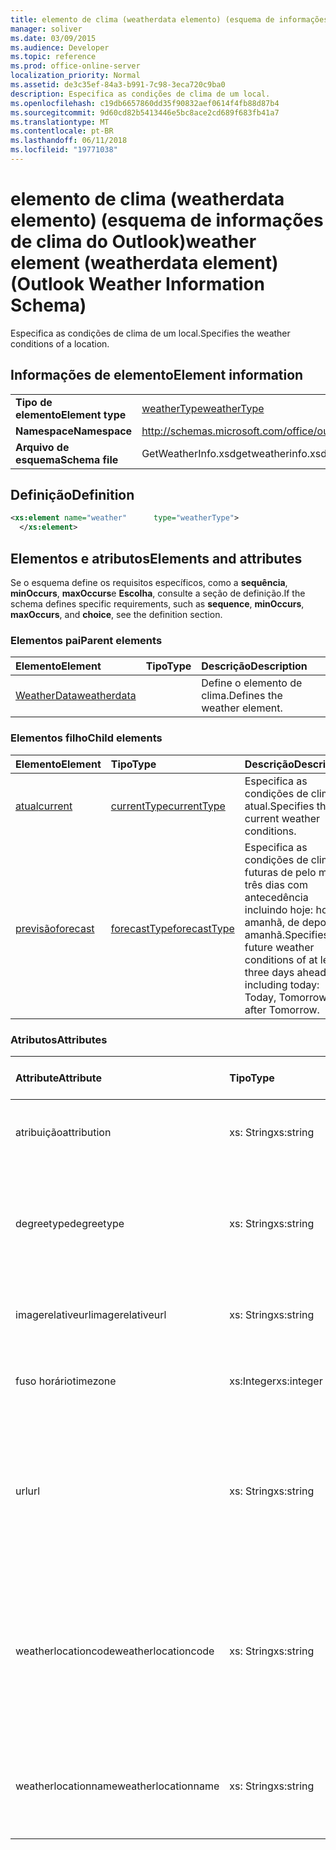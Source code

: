 ```yaml
---
title: elemento de clima (weatherdata elemento) (esquema de informações de clima do Outlook)
manager: soliver
ms.date: 03/09/2015
ms.audience: Developer
ms.topic: reference
ms.prod: office-online-server
localization_priority: Normal
ms.assetid: de3c35ef-84a3-b991-7c98-3eca720c9ba0
description: Especifica as condições de clima de um local.
ms.openlocfilehash: c19db6657860dd35f90832aef0614f4fb88d87b4
ms.sourcegitcommit: 9d60cd82b5413446e5bc8ace2cd689f683fb41a7
ms.translationtype: MT
ms.contentlocale: pt-BR
ms.lasthandoff: 06/11/2018
ms.locfileid: "19771038"
---
```

# <a name="weather-element-weatherdata-element-outlook-weather-information-schema"></a><span data-ttu-id="f28f8-103">elemento de clima (weatherdata elemento) (esquema de informações de clima do Outlook)</span><span class="sxs-lookup"><span data-stu-id="f28f8-103">weather element (weatherdata element) (Outlook Weather Information Schema)</span></span>

<span data-ttu-id="f28f8-104">Especifica as condições de clima de um local.</span><span class="sxs-lookup"><span data-stu-id="f28f8-104">Specifies the weather conditions of a location.</span></span>
  
## <a name="element-information"></a><span data-ttu-id="f28f8-105">Informações de elemento</span><span class="sxs-lookup"><span data-stu-id="f28f8-105">Element information</span></span>

|||
|:-----|:-----|
|<span data-ttu-id="f28f8-106">**Tipo de elemento**</span><span class="sxs-lookup"><span data-stu-id="f28f8-106">**Element type**</span></span> <br/> |[<span data-ttu-id="f28f8-107">weatherType</span><span class="sxs-lookup"><span data-stu-id="f28f8-107">weatherType</span></span>](weathertype-complextype-outlook-weather-information-schema.md) <br/> |
|<span data-ttu-id="f28f8-108">**Namespace**</span><span class="sxs-lookup"><span data-stu-id="f28f8-108">**Namespace**</span></span> <br/> |http://schemas.microsoft.com/office/outlook/15/getweatherinfo.xsd  <br/> |
|<span data-ttu-id="f28f8-109">**Arquivo de esquema**</span><span class="sxs-lookup"><span data-stu-id="f28f8-109">**Schema file**</span></span> <br/> |<span data-ttu-id="f28f8-110">GetWeatherInfo.xsd</span><span class="sxs-lookup"><span data-stu-id="f28f8-110">getweatherinfo.xsd</span></span>  <br/> |
   
## <a name="definition"></a><span data-ttu-id="f28f8-111">Definição</span><span class="sxs-lookup"><span data-stu-id="f28f8-111">Definition</span></span>

```XML
<xs:element name="weather"      type="weatherType">
  </xs:element>  

```

## <a name="elements-and-attributes"></a><span data-ttu-id="f28f8-112">Elementos e atributos</span><span class="sxs-lookup"><span data-stu-id="f28f8-112">Elements and attributes</span></span>

<span data-ttu-id="f28f8-113">Se o esquema define os requisitos específicos, como a **sequência**, **minOccurs**, **maxOccurs**e **Escolha**, consulte a seção de definição.</span><span class="sxs-lookup"><span data-stu-id="f28f8-113">If the schema defines specific requirements, such as **sequence**, **minOccurs**, **maxOccurs**, and **choice**, see the definition section.</span></span> 
  
### <a name="parent-elements"></a><span data-ttu-id="f28f8-114">Elementos pai</span><span class="sxs-lookup"><span data-stu-id="f28f8-114">Parent elements</span></span>

|<span data-ttu-id="f28f8-115">**Elemento**</span><span class="sxs-lookup"><span data-stu-id="f28f8-115">**Element**</span></span>|<span data-ttu-id="f28f8-116">**Tipo**</span><span class="sxs-lookup"><span data-stu-id="f28f8-116">**Type**</span></span>|<span data-ttu-id="f28f8-117">**Descrição**</span><span class="sxs-lookup"><span data-stu-id="f28f8-117">**Description**</span></span>|
|:-----|:-----|:-----|
|[<span data-ttu-id="f28f8-118">WeatherData</span><span class="sxs-lookup"><span data-stu-id="f28f8-118">weatherdata</span></span>](weatherdata-element-outlook-weather-information-schema.md) <br/> ||<span data-ttu-id="f28f8-119">Define o elemento de clima.</span><span class="sxs-lookup"><span data-stu-id="f28f8-119">Defines the weather element.</span></span>  <br/> |
   
### <a name="child-elements"></a><span data-ttu-id="f28f8-120">Elementos filho</span><span class="sxs-lookup"><span data-stu-id="f28f8-120">Child elements</span></span>

|<span data-ttu-id="f28f8-121">**Elemento**</span><span class="sxs-lookup"><span data-stu-id="f28f8-121">**Element**</span></span>|<span data-ttu-id="f28f8-122">**Tipo**</span><span class="sxs-lookup"><span data-stu-id="f28f8-122">**Type**</span></span>|<span data-ttu-id="f28f8-123">**Descrição**</span><span class="sxs-lookup"><span data-stu-id="f28f8-123">**Description**</span></span>|
|:-----|:-----|:-----|
|[<span data-ttu-id="f28f8-124">atual</span><span class="sxs-lookup"><span data-stu-id="f28f8-124">current</span></span>](current-element-weathertype-complextypeoutlook-weather-information-schema.md) <br/> |[<span data-ttu-id="f28f8-125">currentType</span><span class="sxs-lookup"><span data-stu-id="f28f8-125">currentType</span></span>](currenttype-complextype-outlook-weather-information-schema.md) <br/> |<span data-ttu-id="f28f8-126">Especifica as condições de clima atual.</span><span class="sxs-lookup"><span data-stu-id="f28f8-126">Specifies the current weather conditions.</span></span>  <br/> |
|[<span data-ttu-id="f28f8-127">previsão</span><span class="sxs-lookup"><span data-stu-id="f28f8-127">forecast</span></span>](forecast-element-weathertype-complextypeoutlook-weather-information-schema.md) <br/> |[<span data-ttu-id="f28f8-128">forecastType</span><span class="sxs-lookup"><span data-stu-id="f28f8-128">forecastType</span></span>](forecasttype-complextype-outlook-weather-information-schema.md) <br/> |<span data-ttu-id="f28f8-129">Especifica as condições de clima futuras de pelo menos três dias com antecedência incluindo hoje: hoje, amanhã, de depois de amanhã.</span><span class="sxs-lookup"><span data-stu-id="f28f8-129">Specifies the future weather conditions of at least three days ahead including today: Today, Tomorrow, Day after Tomorrow.</span></span>  <br/> |
   
### <a name="attributes"></a><span data-ttu-id="f28f8-130">Atributos</span><span class="sxs-lookup"><span data-stu-id="f28f8-130">Attributes</span></span>

|<span data-ttu-id="f28f8-131">**Attribute**</span><span class="sxs-lookup"><span data-stu-id="f28f8-131">**Attribute**</span></span>|<span data-ttu-id="f28f8-132">**Tipo**</span><span class="sxs-lookup"><span data-stu-id="f28f8-132">**Type**</span></span>|<span data-ttu-id="f28f8-133">**Obrigatório**</span><span class="sxs-lookup"><span data-stu-id="f28f8-133">**Required**</span></span>|<span data-ttu-id="f28f8-134">**Descrição**</span><span class="sxs-lookup"><span data-stu-id="f28f8-134">**Description**</span></span>|<span data-ttu-id="f28f8-135">**Valores possíveis**</span><span class="sxs-lookup"><span data-stu-id="f28f8-135">**Possible values**</span></span>|
|:-----|:-----|:-----|:-----|:-----|
|<span data-ttu-id="f28f8-136">atribuição</span><span class="sxs-lookup"><span data-stu-id="f28f8-136">attribution</span></span>  <br/> |<span data-ttu-id="f28f8-137">xs: String</span><span class="sxs-lookup"><span data-stu-id="f28f8-137">xs:string</span></span>  <br/> |<span data-ttu-id="f28f8-138">obrigatório</span><span class="sxs-lookup"><span data-stu-id="f28f8-138">required</span></span>  <br/> |<span data-ttu-id="f28f8-139">Especifica a fonte das informações de clima.</span><span class="sxs-lookup"><span data-stu-id="f28f8-139">Specifies the source of the weather information.</span></span>  <br/> |<span data-ttu-id="f28f8-140">Um valor do xs: string tipo</span><span class="sxs-lookup"><span data-stu-id="f28f8-140">A value of the type xs:string</span></span>  <br/> |
|<span data-ttu-id="f28f8-141">degreetype</span><span class="sxs-lookup"><span data-stu-id="f28f8-141">degreetype</span></span>  <br/> |<span data-ttu-id="f28f8-142">xs: String</span><span class="sxs-lookup"><span data-stu-id="f28f8-142">xs:string</span></span>  <br/> |<span data-ttu-id="f28f8-143">obrigatório</span><span class="sxs-lookup"><span data-stu-id="f28f8-143">required</span></span>  <br/> |<span data-ttu-id="f28f8-144">Especifica a unidade para a temperatura da localidade, por exemplo, Celsius.</span><span class="sxs-lookup"><span data-stu-id="f28f8-144">Specifies the unit for the temperature of the location for example, Celsius.</span></span>  <br/> |<span data-ttu-id="f28f8-145">C, F</span><span class="sxs-lookup"><span data-stu-id="f28f8-145">C, F</span></span>  <br/> |
|<span data-ttu-id="f28f8-146">imagerelativeurl</span><span class="sxs-lookup"><span data-stu-id="f28f8-146">imagerelativeurl</span></span>  <br/> |<span data-ttu-id="f28f8-147">xs: String</span><span class="sxs-lookup"><span data-stu-id="f28f8-147">xs:string</span></span>  <br/> |<span data-ttu-id="f28f8-148">obrigatório</span><span class="sxs-lookup"><span data-stu-id="f28f8-148">required</span></span>  <br/> |<span data-ttu-id="f28f8-149">Especifica a URL da imagem para o local.</span><span class="sxs-lookup"><span data-stu-id="f28f8-149">Specifies the URL of the image for the location.</span></span>  <br/> |<span data-ttu-id="f28f8-150">Um valor do xs: string tipo</span><span class="sxs-lookup"><span data-stu-id="f28f8-150">A value of the type xs:string</span></span>  <br/> |
|<span data-ttu-id="f28f8-151">fuso horário</span><span class="sxs-lookup"><span data-stu-id="f28f8-151">timezone</span></span>  <br/> |<span data-ttu-id="f28f8-152">xs:Integer</span><span class="sxs-lookup"><span data-stu-id="f28f8-152">xs:integer</span></span>  <br/> |<span data-ttu-id="f28f8-153">obrigatório</span><span class="sxs-lookup"><span data-stu-id="f28f8-153">required</span></span>  <br/> |<span data-ttu-id="f28f8-154">Especifica o deslocamento de GMT.</span><span class="sxs-lookup"><span data-stu-id="f28f8-154">Specifies the GMT offset.</span></span>  <br/> |<span data-ttu-id="f28f8-155">Um valor entre -11 e 12 inclusive</span><span class="sxs-lookup"><span data-stu-id="f28f8-155">A value between -11 and 12 inclusive</span></span>  <br/> |
|<span data-ttu-id="f28f8-156">url</span><span class="sxs-lookup"><span data-stu-id="f28f8-156">url</span></span>  <br/> |<span data-ttu-id="f28f8-157">xs: String</span><span class="sxs-lookup"><span data-stu-id="f28f8-157">xs:string</span></span>  <br/> |<span data-ttu-id="f28f8-158">obrigatório</span><span class="sxs-lookup"><span data-stu-id="f28f8-158">required</span></span>  <br/> |<span data-ttu-id="f28f8-159">Especifica a URL da página da web do serviço clima que contém informações de clima para o local especificado.</span><span class="sxs-lookup"><span data-stu-id="f28f8-159">Specifies the URL for the web page of the weather service that contains weather information for the specified location.</span></span>  <br/> |<span data-ttu-id="f28f8-160">Um valor do xs: string tipo</span><span class="sxs-lookup"><span data-stu-id="f28f8-160">A value of the type xs:string</span></span>  <br/> |
|<span data-ttu-id="f28f8-161">weatherlocationcode</span><span class="sxs-lookup"><span data-stu-id="f28f8-161">weatherlocationcode</span></span>  <br/> |<span data-ttu-id="f28f8-162">xs: String</span><span class="sxs-lookup"><span data-stu-id="f28f8-162">xs:string</span></span>  <br/> |<span data-ttu-id="f28f8-163">obrigatório</span><span class="sxs-lookup"><span data-stu-id="f28f8-163">required</span></span>  <br/> |<span data-ttu-id="f28f8-164">Especifica o código que está associado com o local usado para distinguir vários local que tiverem o mesmo nome.</span><span class="sxs-lookup"><span data-stu-id="f28f8-164">Specifies the code that is associated with the location used to distinguish multiple location that have the same name.</span></span>  <br/> |<span data-ttu-id="f28f8-165">Um valor do xs: string tipo</span><span class="sxs-lookup"><span data-stu-id="f28f8-165">A value of the type xs:string</span></span>  <br/> |
|<span data-ttu-id="f28f8-166">weatherlocationname</span><span class="sxs-lookup"><span data-stu-id="f28f8-166">weatherlocationname</span></span>  <br/> |<span data-ttu-id="f28f8-167">xs: String</span><span class="sxs-lookup"><span data-stu-id="f28f8-167">xs:string</span></span>  <br/> |<span data-ttu-id="f28f8-168">obrigatório</span><span class="sxs-lookup"><span data-stu-id="f28f8-168">required</span></span>  <br/> |<span data-ttu-id="f28f8-169">Especifica o nome do local que aparece no controle de lista suspensa.</span><span class="sxs-lookup"><span data-stu-id="f28f8-169">Specifies the name of the location that appears in the drop-down control.</span></span>  <br/> |<span data-ttu-id="f28f8-170">Um valor do xs: string tipo</span><span class="sxs-lookup"><span data-stu-id="f28f8-170">A value of the type xs:string</span></span>  <br/> |
   

